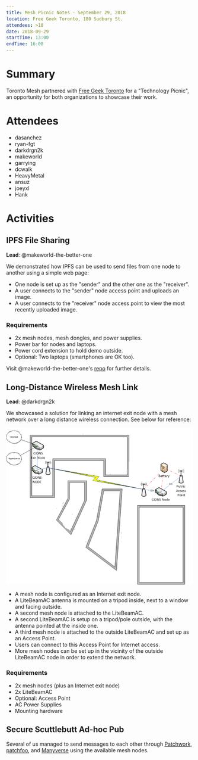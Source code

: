 ```yaml
---
title: Mesh Picnic Notes - September 29, 2018
location: Free Geek Toronto, 180 Sudbury St.
attendees: >10
date: 2018-09-29
startTime: 13:00
endTime: 16:00
---
```


# Summary

Toronto Mesh partnered with [Free Geek Toronto](https://www.freegeektoronto.org/) for a "Technology Picnic", an opportunity for both organizations to showcase their work.

# Attendees

- dasanchez
- ryan-fgt
- darkdrgn2k
- makeworld
- garrying
- dcwalk
- HeavyMetal
- ansuz
- joeyxl
- Hank

# Activities

## IPFS File Sharing

**Lead**: @makeworld-the-better-one

We demonstrated how IPFS can be used to send files from one node to another using a simple web page:

- One node is set up as the "sender" and the other one as the "receiver".
- A user connects to the "sender" node access point and uploads an image.
- A user connects to the "receiver" node access point to view the most recently uploaded image.

### Requirements

- 2x mesh nodes, mesh dongles, and power supplies.
- Power bar for nodes and laptops.
- Power cord extension to hold demo outside.
- Optional: Two laptops (smartphones are OK too).

Visit @makeworld-the-better-one's [repo](https://github.com/makeworld-the-better-one/ipfs-demo) for further details.

## Long-Distance Wireless Mesh Link

**Lead**: @darkdrgn2k

We showcased a solution for linking an internet exit node with a mesh network over a long distance wireless connection. See below for reference:

![Long range wireless link diagram](/images/20180929_mesh-picnic-wireless-link.png)

- A mesh node is configured as an Internet exit node.
- A LiteBeamAC antenna is mounted on a tripod inside, next to a window and facing outside.
- A second mesh node is attached to the LiteBeamAC.
- A second LiteBeamAC is setup on a tripod/pole outside, with the antenna pointed at the inside one.
- A third mesh node is attached to the outside LiteBeamAC and set up as an Access Point.
- Users can connect to this Access Point for Internet access.
- More mesh nodes can be set up in the vicinity of the outside LiteBeamAC node in order to extend the network.

### Requirements

- 2x mesh nodes (plus an Internet exit node)
- 2x LiteBeamAC
- Optional: Access Point
- AC Power Supplies
- Mounting hardware

## Secure Scuttlebutt Ad-hoc Pub

Several of us managed to send messages to each other through [Patchwork](https://github.com/ssbc/patchwork), [patchfoo](https://github.com/ssbc/patchfoo), and [Manyverse](https://www.manyver.se/) using the available mesh nodes.
